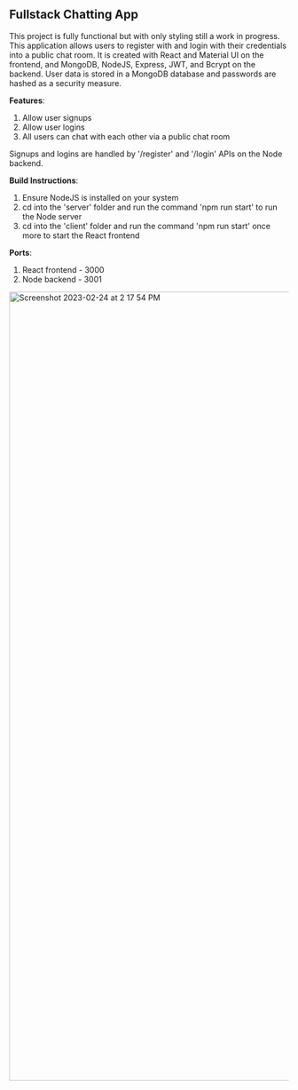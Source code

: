 ## Fullstack Chatting App

This project is fully functional but with only styling still a work in progress. This application allows users to register with and login with their credentials into a public chat room. It is created with React and Material UI on the frontend, and MongoDB, NodeJS, Express, JWT, and Bcrypt on the backend. User data is stored in a MongoDB database and passwords are hashed as a security measure. 

**Features**:

1. Allow user signups
2. Allow user logins
3. All users can chat with each other via a public chat room

Signups and logins are handled by '/register' and '/login' APIs on the Node backend. 

**Build Instructions**:

1. Ensure NodeJS is installed on your system
2. cd into the 'server' folder and run the command 'npm run start' to run the Node server
3. cd into the 'client' folder and run the command 'npm run start' once more to start the React frontend

**Ports**:

1. React frontend - 3000
2. Node backend - 3001



<img width="1421" alt="Screenshot 2023-02-24 at 2 17 54 PM" src="https://user-images.githubusercontent.com/72053963/221271892-5916fd5f-e0d6-4e96-a14b-fa779cccdee5.png">
